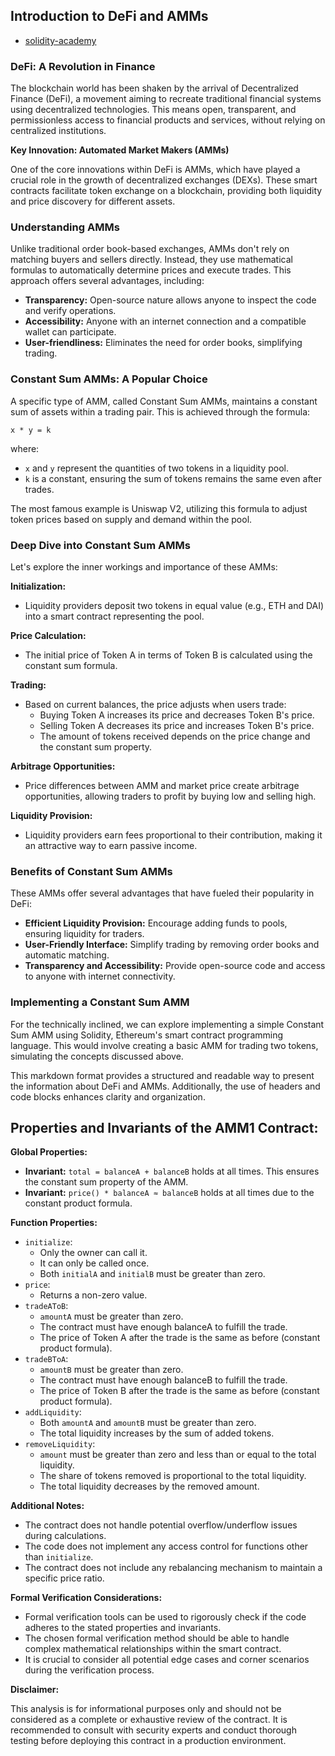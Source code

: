 ## Introduction to DeFi and AMMs

* [solidity-academy](https://medium.com/@solidity101)

### DeFi: A Revolution in Finance

The blockchain world has been shaken by the arrival of Decentralized Finance (DeFi), a movement aiming to recreate traditional financial systems using decentralized technologies. This means open, transparent, and permissionless access to financial products and services, without relying on centralized institutions.

**Key Innovation: Automated Market Makers (AMMs)**

One of the core innovations within DeFi is AMMs, which have played a crucial role in the growth of decentralized exchanges (DEXs). These smart contracts facilitate token exchange on a blockchain, providing both liquidity and price discovery for different assets.

### Understanding AMMs

Unlike traditional order book-based exchanges, AMMs don't rely on matching buyers and sellers directly. Instead, they use mathematical formulas to automatically determine prices and execute trades. This approach offers several advantages, including:

* **Transparency:** Open-source nature allows anyone to inspect the code and verify operations.
* **Accessibility:** Anyone with an internet connection and a compatible wallet can participate.
* **User-friendliness:** Eliminates the need for order books, simplifying trading.

### Constant Sum AMMs: A Popular Choice

A specific type of AMM, called Constant Sum AMMs, maintains a constant sum of assets within a trading pair. This is achieved through the formula:

```
x * y = k
```

where:

* `x` and `y` represent the quantities of two tokens in a liquidity pool.
* `k` is a constant, ensuring the sum of tokens remains the same even after trades.

The most famous example is Uniswap V2, utilizing this formula to adjust token prices based on supply and demand within the pool.

### Deep Dive into Constant Sum AMMs

Let's explore the inner workings and importance of these AMMs:

**Initialization:**

* Liquidity providers deposit two tokens in equal value (e.g., ETH and DAI) into a smart contract representing the pool.

**Price Calculation:**

* The initial price of Token A in terms of Token B is calculated using the constant sum formula.

**Trading:**

* Based on current balances, the price adjusts when users trade:
    * Buying Token A increases its price and decreases Token B's price.
    * Selling Token A decreases its price and increases Token B's price.
    * The amount of tokens received depends on the price change and the constant sum property.

**Arbitrage Opportunities:**

* Price differences between AMM and market price create arbitrage opportunities, allowing traders to profit by buying low and selling high.

**Liquidity Provision:**

* Liquidity providers earn fees proportional to their contribution, making it an attractive way to earn passive income.

### Benefits of Constant Sum AMMs

These AMMs offer several advantages that have fueled their popularity in DeFi:

* **Efficient Liquidity Provision:** Encourage adding funds to pools, ensuring liquidity for traders.
* **User-Friendly Interface:** Simplify trading by removing order books and automatic matching.
* **Transparency and Accessibility:** Provide open-source code and access to anyone with internet connectivity.

### Implementing a Constant Sum AMM

For the technically inclined, we can explore implementing a simple Constant Sum AMM using Solidity, Ethereum's smart contract programming language. This would involve creating a basic AMM for trading two tokens, simulating the concepts discussed above.

This markdown format provides a structured and readable way to present the information about DeFi and AMMs. Additionally, the use of headers and code blocks enhances clarity and organization.


## Properties and Invariants of the AMM1 Contract:

**Global Properties:**

* **Invariant:** `total = balanceA + balanceB` holds at all times. This ensures the constant sum property of the AMM.
* **Invariant:** `price() * balanceA ≈ balanceB` holds at all times due to the constant product formula.

**Function Properties:**

* `initialize`:
    * Only the owner can call it.
    * It can only be called once.
    * Both `initialA` and `initialB` must be greater than zero.
* `price`:
    * Returns a non-zero value.
* `tradeAToB`:
    * `amountA` must be greater than zero.
    * The contract must have enough balanceA to fulfill the trade.
    * The price of Token A after the trade is the same as before (constant product formula).
* `tradeBToA`:
    * `amountB` must be greater than zero.
    * The contract must have enough balanceB to fulfill the trade.
    * The price of Token B after the trade is the same as before (constant product formula).
* `addLiquidity`:
    * Both `amountA` and `amountB` must be greater than zero.
    * The total liquidity increases by the sum of added tokens.
* `removeLiquidity`:
    * `amount` must be greater than zero and less than or equal to the total liquidity.
    * The share of tokens removed is proportional to the total liquidity.
    * The total liquidity decreases by the removed amount.

**Additional Notes:**

* The contract does not handle potential overflow/underflow issues during calculations.
* The code does not implement any access control for functions other than `initialize`.
* The contract does not include any rebalancing mechanism to maintain a specific price ratio.

**Formal Verification Considerations:**

* Formal verification tools can be used to rigorously check if the code adheres to the stated properties and invariants.
* The chosen formal verification method should be able to handle complex mathematical relationships within the smart contract.
* It is crucial to consider all potential edge cases and corner scenarios during the verification process.

**Disclaimer:**

This analysis is for informational purposes only and should not be considered as a complete or exhaustive review of the contract. It is recommended to consult with security experts and conduct thorough testing before deploying this contract in a production environment.


